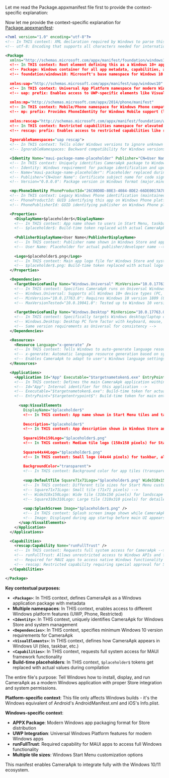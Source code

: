 Let me read the Package.appxmanifest file first to provide the context-specific explanation:

Now let me provide the context-specific explanation for [Package.appxmanifest](cci:7://file:///c:/Users/Parth/Desktop/2025/Personl/MAUIAPP/CameraApk/Platforms/Windows/Package.appxmanifest:0:0-0:0):

````xml
<?xml version="1.0" encoding="utf-8"?>
<!-- In THIS context: XML declaration required by Windows to parse this app package manifest -->
<!-- utf-8: Encoding that supports all characters needed for international app metadata -->

<Package
  xmlns="http://schemas.microsoft.com/appx/manifest/foundation/windows10"
  <!-- In THIS context: Root element defining this as a Windows 10+ application package -->
  <!-- Package: Windows container for all app metadata, capabilities, and configuration -->
  <!-- foundation/windows10: Microsoft's base namespace for Windows 10 app manifests -->
  
  xmlns:uap="http://schemas.microsoft.com/appx/manifest/uap/windows10"
  <!-- In THIS context: Universal App Platform namespace for modern Windows app features -->
  <!-- uap: prefix: Enables access to UWP-specific elements like VisualElements, DefaultTile -->
  
  xmlns:mp="http://schemas.microsoft.com/appx/2014/phone/manifest"
  <!-- In THIS context: Mobile/Phone namespace for Windows Phone compatibility -->
  <!-- mp: prefix: Provides PhoneIdentity for Windows Mobile support (legacy) -->
  
  xmlns:rescap="http://schemas.microsoft.com/appx/manifest/foundation/windows10/restrictedcapabilities"
  <!-- In THIS context: Restricted capabilities namespace for elevated permissions -->
  <!-- rescap: prefix: Enables access to restricted capabilities like runFullTrust -->
  
  IgnorableNamespaces="uap rescap">
  <!-- In THIS context: Tells older Windows versions to ignore unknown namespaces -->
  <!-- IgnorableNamespaces: Backward compatibility for Windows versions that don't support uap/rescap -->

  <Identity Name="maui-package-name-placeholder" Publisher="CN=User Name" Version="0.0.0.0" />
  <!-- In THIS context: Uniquely identifies CameraApk package to Windows Store and system -->
  <!-- Identity: Windows requirement for package identification and updates -->
  <!-- Name="maui-package-name-placeholder": Placeholder replaced during build with actual package name -->
  <!-- Publisher="CN=User Name": Certificate subject name for code signing -->
  <!-- Version="0.0.0.0": Package version in Windows format (major.minor.build.revision) -->

  <mp:PhoneIdentity PhoneProductId="26C00D0D-80E3-4084-8DE2-66DE0017A78C" PhonePublisherId="00000000-0000-0000-0000-000000000000"/>
  <!-- In THIS context: Legacy Windows Phone identification (maintained for compatibility) -->
  <!-- PhoneProductId: GUID identifying this app on Windows Phone platform -->
  <!-- PhonePublisherId: GUID identifying publisher on Windows Phone platform -->

  <Properties>
    <DisplayName>$placeholder$</DisplayName>
    <!-- In THIS context: App name shown to users in Start Menu, taskbar, etc. -->
    <!-- $placeholder$: Build-time token replaced with actual CameraApk display name -->
    
    <PublisherDisplayName>User Name</PublisherDisplayName>
    <!-- In THIS context: Publisher name shown in Windows Store and app properties -->
    <!-- User Name: Placeholder for actual publisher/developer name -->
    
    <Logo>$placeholder$.png</Logo>
    <!-- In THIS context: Main app logo file for Windows Store and system dialogs -->
    <!-- $placeholder$.png: Build-time token replaced with actual logo file path -->
  </Properties>

  <Dependencies>
    <TargetDeviceFamily Name="Windows.Universal" MinVersion="10.0.17763.0" MaxVersionTested="10.0.19041.0" />
    <!-- In THIS context: Specifies CameraApk runs on Universal Windows Platform -->
    <!-- Windows.Universal: Supports all Windows 10+ device types (PC, tablet, phone, Xbox, etc.) -->
    <!-- MinVersion="10.0.17763.0": Requires Windows 10 version 1809 (October 2018 Update) minimum -->
    <!-- MaxVersionTested="10.0.19041.0": Tested up to Windows 10 version 2004 (May 2020 Update) -->
    
    <TargetDeviceFamily Name="Windows.Desktop" MinVersion="10.0.17763.0" MaxVersionTested="10.0.19041.0" />
    <!-- In THIS context: Specifically targets Windows desktop/laptop computers -->
    <!-- Windows.Desktop: Desktop PC form factor with keyboard, mouse, windowing -->
    <!-- Same version requirements as Universal for consistency -->
  </Dependencies>

  <Resources>
    <Resource Language="x-generate" />
    <!-- In THIS context: Tells Windows to auto-generate language resources -->
    <!-- x-generate: Automatic language resource generation based on system locale -->
    <!-- Enables CameraApk to adapt to user's Windows language settings -->
  </Resources>

  <Applications>
    <Application Id="App" Executable="$targetnametoken$.exe" EntryPoint="$targetentrypoint$">
    <!-- In THIS context: Defines the main CameraApk application within the package -->
    <!-- Id="App": Internal identifier for this application -->
    <!-- Executable="$targetnametoken$.exe": Build-time token for actual executable name -->
    <!-- EntryPoint="$targetentrypoint$": Build-time token for main entry point class -->
    
      <uap:VisualElements
        DisplayName="$placeholder$"
        <!-- In THIS context: App name shown in Start Menu tiles and taskbar -->
        
        Description="$placeholder$"
        <!-- In THIS context: App description shown in Windows Store and properties -->
        
        Square150x150Logo="$placeholder$.png"
        <!-- In THIS context: Medium tile logo (150x150 pixels) for Start Menu -->
        
        Square44x44Logo="$placeholder$.png"
        <!-- In THIS context: Small logo (44x44 pixels) for taskbar, alt-tab, etc. -->
        
        BackgroundColor="transparent">
        <!-- In THIS context: Background color for app tiles (transparent = system default) -->
        
        <uap:DefaultTile Square71x71Logo="$placeholder$.png" Wide310x150Logo="$placeholder$.png" Square310x310Logo="$placeholder$.png" />
        <!-- In THIS context: Different tile sizes for Start Menu customization -->
        <!-- Square71x71Logo: Small tile (71x71 pixels) -->
        <!-- Wide310x150Logo: Wide tile (310x150 pixels) for landscape layout -->
        <!-- Square310x310Logo: Large tile (310x310 pixels) for detailed info -->
        
        <uap:SplashScreen Image="$placeholder$.png" />
        <!-- In THIS context: Splash screen image shown while CameraApk loads -->
        <!-- Image: Displayed during app startup before main UI appears -->
      </uap:VisualElements>
    </Application>
  </Applications>

  <Capabilities>
    <rescap:Capability Name="runFullTrust" />
    <!-- In THIS context: Requests full system access for CameraApk -->
    <!-- runFullTrust: Allows unrestricted access to Windows APIs and file system -->
    <!-- Required for MAUI apps to access native Windows functionality -->
    <!-- rescap: Restricted capability requiring special approval for Store distribution -->
  </Capabilities>

</Package>
````

**Key contextual purposes:**

* **`<Package>`**: In THIS context, defines CameraApk as a Windows application package with metadata
* **Multiple namespaces**: In THIS context, enables access to different Windows platform features (UWP, Phone, Restricted)
* **`<Identity>`**: In THIS context, uniquely identifies CameraApk for Windows Store and system management
* **`<Dependencies>`**: In THIS context, specifies minimum Windows 10 version requirements for CameraApk
* **`<VisualElements>`**: In THIS context, defines how CameraApk appears in Windows UI (tiles, taskbar, etc.)
* **`<Capabilities>`**: In THIS context, requests full system access for MAUI framework functionality
* **Build-time placeholders**: In THIS context, `$placeholder$` tokens get replaced with actual values during compilation

The entire file's purpose: Tell Windows how to install, display, and run CameraApk as a modern Windows application with proper Store integration and system permissions.

**Platform-specific context**: This file only affects Windows builds - it's the Windows equivalent of Android's AndroidManifest.xml and iOS's Info.plist.

**Windows-specific context**:

* **APPX Package**: Modern Windows app packaging format for Store distribution
* **UWP Integration**: Universal Windows Platform features for modern Windows apps
* **runFullTrust**: Required capability for MAUI apps to access full Windows functionality
* **Multiple tile sizes**: Windows Start Menu customization options

This manifest enables CameraApk to integrate fully with the Windows 10/11 ecosystem.
